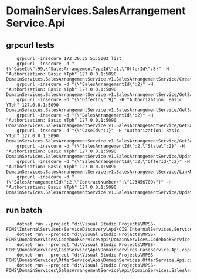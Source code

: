 ﻿# DomainServices.SalesArrangementService.Api

## grpcurl tests
        grpcurl -insecure 172.30.35.51:5003 list
        grpcurl -insecure -d "{\"CaseId\":99,\"SalesArrangementTypeId\":1,\"OfferId\":8}" -H "Authorization: Basic YTph" 127.0.0.1:5090 DomainServices.SalesArrangementService.v1.SalesArrangementService/CreateSalesArrangement
        grpcurl -insecure -d "{\"SalesArrangementId\":2}" -H "Authorization: Basic YTph" 127.0.0.1:5090 DomainServices.SalesArrangementService.v1.SalesArrangementService/GetSalesArrangement
        grpcurl -insecure -d "{\"OfferId\":9}" -H "Authorization: Basic YTph" 127.0.0.1:5090 DomainServices.SalesArrangementService.v1.SalesArrangementService/GetSalesArrangementByOfferId
        grpcurl -insecure -d "{\"SalesArrangementId\":2}" -H "Authorization: Basic YTph" 127.0.0.1:5090 DomainServices.SalesArrangementService.v1.SalesArrangementService/GetSalesArrangementData
        grpcurl -insecure -d "{\"CaseId\":1}" -H "Authorization: Basic YTph" 127.0.0.1:5090 DomainServices.SalesArrangementService.v1.SalesArrangementService/GetSalesArrangementsByCaseId
        grpcurl -insecure -d "{\"SalesArrangementId\":2,\"State\":2}" -H "Authorization: Basic YTph" 127.0.0.1:5090 DomainServices.SalesArrangementService.v1.SalesArrangementService/UpdateSalesArrangementState
        grpcurl -insecure -d "{\"SalesArrangementId\":2,\"OfferId\":2}" -H "Authorization: Basic YTph" 127.0.0.1:5090 DomainServices.SalesArrangementService.v1.SalesArrangementService/LinkModelationToSalesArrangement
        grpcurl -insecure -d "{\"SalesArrangementId\":2,\"ContractNumber\":\"123456789\"}" -H "Authorization: Basic YTph" 127.0.0.1:5090 DomainServices.SalesArrangementService.v1.SalesArrangementService/UpdateSalesArrangement

## run batch
        dotnet run --project "d:\Visual Studio Projects\MPSS-FOMS\InternalServices\ServiceDiscovery\Api\CIS.InternalServices.ServiceDiscovery.Api.csproj"
        dotnet run --project "d:\Visual Studio Projects\MPSS-FOMS\DomainServices\CodebookService\Api\DomainServices.CodebookService.Api.csproj"
        dotnet run --project "d:\Visual Studio Projects\MPSS-FOMS\DomainServices\CaseService\Api\DomainServices.CaseService.Api.csproj"
        dotnet run --project "d:\Visual Studio Projects\MPSS-FOMS\DomainServices\OfferService\Api\DomainServices.OfferService.Api.csproj"
        dotnet run --project "d:\Visual Studio Projects\MPSS-FOMS\DomainServices\SalesArrangementService\Api\DomainServices.SalesArrangementService.Api.csproj"


